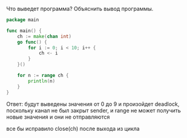 Что выведет программа? Объяснить вывод программы.

```go
package main

func main() {
	ch := make(chan int)
	go func() {
		for i := 0; i < 10; i++ {
			ch <- i
		}
	}()

	for n := range ch {
		println(n)
	}
}
```

Ответ:
будут выведены значения от 0 до 9 и произойдет deadlock, 
поскольку канал не был закрыт sender, и range не может получить новые значения и они не отправляются

все бы исправило close(ch) после выхода из цикла

```
